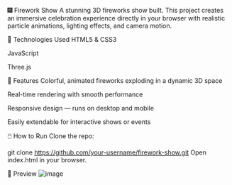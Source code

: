 🎆 Firework Show
A stunning 3D fireworks show built. This project creates an immersive celebration experience directly in your browser with realistic particle animations, lighting effects, and camera motion.

🔧 Technologies Used
HTML5 & CSS3 

JavaScript 

Three.js 

🚀 Features
Colorful, animated fireworks exploding in a dynamic 3D space

Real-time rendering with smooth performance

Responsive design — runs on desktop and mobile

Easily extendable for interactive shows or events

🖱️ How to Run
Clone the repo:

git clone https://github.com/your-username/firework-show.git
Open index.html in your browser.

📸 Preview
![image](https://github.com/user-attachments/assets/8ca91baa-8b4c-427e-be67-0edd6287e04f)

